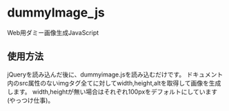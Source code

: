 # dummyImage_js
Web用ダミー画像生成JavaScript

使用方法
---
jQueryを読み込んだ後に、dummyimage.jsを読み込むだけです。
ドキュメント内のsrc属性のないimgタグ全てに対してwidth,height,altを取得して画像を生成します。
width,heightが無い場合はそれぞれ100pxをデフォルトにしています(やっつけ仕事)。
